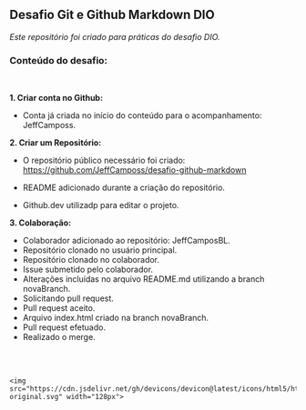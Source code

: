 ## Desafio Git e Github Markdown DIO
_Este repositório foi criado para práticas do desafio DIO._

### Conteúdo do desafio:
<br>

**1. Criar conta no Github:**

- Conta já criada no início do conteúdo para o acompanhamento: JeffCamposs.

**2. Criar um Repositório:**

- O repositório público necessário foi criado: https://github.com/JeffCamposs/desafio-github-markdown

- README adicionado durante a criação do repositório.

- Github.dev utilizadp para editar o projeto.

**3. Colaboração:**

- Colaborador adicionado ao repositório: JeffCamposBL.
- Repositório clonado no usuário principal.
- Repositório clonado no colaborador.
- Issue submetido pelo colaborador.
- Alterações incluídas no arquivo README.md utilizando a branch novaBranch.
- Solicitando pull request.
- Pull request aceito.
- Arquivo index.html criado na branch novaBranch.
- Pull request efetuado.
- Realizado o merge.
<br>
<br>



    <img src="https://cdn.jsdelivr.net/gh/devicons/devicon@latest/icons/html5/html5-original.svg" width="128px">
          